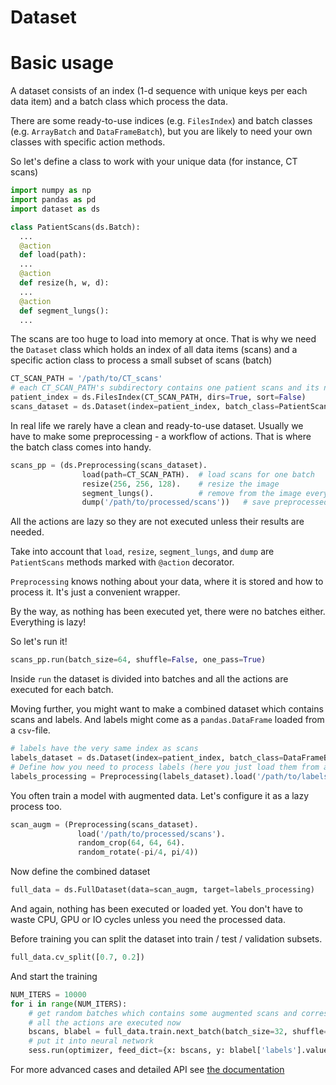 # Dataset

# Basic usage

A dataset consists of an index (1-d sequence with unique keys per each data item)
and a batch class which process the data.

There are some ready-to-use indices (e.g. `FilesIndex`) and batch classes (e.g. `ArrayBatch` and `DataFrameBatch`),
but you are likely to need your own classes with specific action methods.

So let's define a class to work with your unique data (for instance, CT scans)
```python
import numpy as np
import pandas as pd
import dataset as ds

class PatientScans(ds.Batch):
  ...
  @action
  def load(path):
  ...
  @action
  def resize(h, w, d):
  ...
  @action
  def segment_lungs():
  ...
```

The scans are too huge to load into memory at once.
That is why we need the `Dataset` class which holds an index of all data items (scans) and a specific action class to process a small subset of scans (batch)
```python
CT_SCAN_PATH = '/path/to/CT_scans'
# each CT_SCAN_PATH's subdirectory contains one patient scans and its name is the patient id
patient_index = ds.FilesIndex(CT_SCAN_PATH, dirs=True, sort=False)
scans_dataset = ds.Dataset(index=patient_index, batch_class=PatientScans)
```

In real life we rarely have a clean and ready-to-use dataset. 
Usually we have to make some preprocessing - a workflow of actions.
That is where the batch class comes into handy.
```python
scans_pp = (ds.Preprocessing(scans_dataset).
                load(path=CT_SCAN_PATH).  # load scans for one batch
                resize(256, 256, 128).    # resize the image
                segment_lungs().          # remove from the image everything except the lungs
                dump('/path/to/processed/scans'))   # save preprocessed scans to disk
```
All the actions are lazy so they are not executed unless their results are needed.

Take into account that `load`, `resize`, `segment_lungs`, and `dump` are `PatientScans` methods marked with `@action` decorator.

`Preprocessing` knows nothing about your data, where it is stored and how to process it.
It's just a convenient wrapper.

By the way, as nothing has been executed yet, there were no batches either.
Everything is lazy!

So let's run it!
```python
scans_pp.run(batch_size=64, shuffle=False, one_pass=True)
```
Inside `run` the dataset is divided into batches and all the actions are executed for each batch.

Moving further, you might want to make a combined dataset which contains scans and labels.
And labels might come as a `pandas.DataFrame` loaded from a `csv`-file.
```python
# labels have the very same index as scans
labels_dataset = ds.Dataset(index=patient_index, batch_class=DataFrameBatch)
# Define how you need to process labels (here you just load them from a file)
labels_processing = Preprocessing(labels_dataset).load('/path/to/labels.csv', fmt='csv')
```

You often train a model with augmented data. Let's configure it as a lazy process too.
```python
scan_augm = (Preprocessing(scans_dataset).
               load('/path/to/processed/scans').
               random_crop(64, 64, 64).
               random_rotate(-pi/4, pi/4))
```

Now define the combined dataset
```python
full_data = ds.FullDataset(data=scan_augm, target=labels_processing)
```
And again, nothing has been executed or loaded yet.
You don't have to waste CPU, GPU or IO cycles unless you need the processed data.

Before training you can split the dataset into train / test / validation subsets.
```python
full_data.cv_split([0.7, 0.2])
```

And start the training 
```python
NUM_ITERS = 10000
for i in range(NUM_ITERS):
    # get random batches which contains some augmented scans and corresponding labels
    # all the actions are executed now
    bscans, blabel = full_data.train.next_batch(batch_size=32, shuffle=True)
    # put it into neural network
    sess.run(optimizer, feed_dict={x: bscans, y: blabel['labels'].values}))

```

For more advanced cases and detailed API see [the documentation](doc/INDEX.md)
